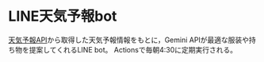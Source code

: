 # LINE天気予報bot
[天気予報API](https://weather.tsukumijima.net)から取得した天気予報情報をもとに，Gemini APIが最適な服装や持ち物を提案してくれるLINE bot。
Actionsで毎朝4:30に定期実行される。